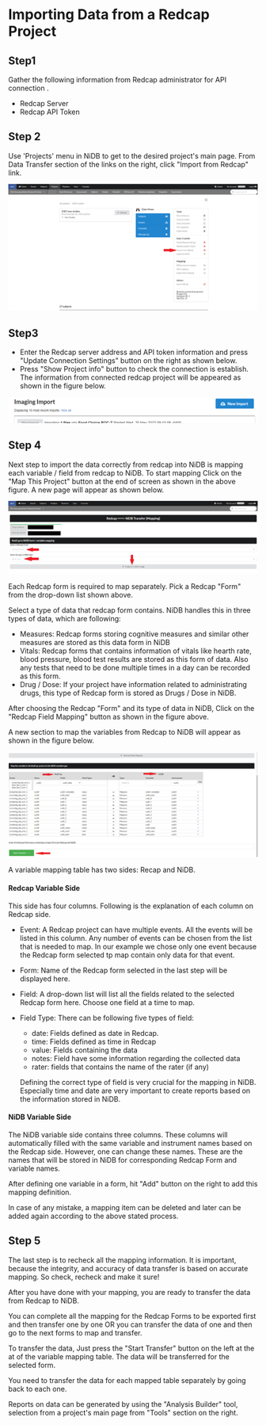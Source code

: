 # Importing Data from a Redcap Project

## Step1

Gather the following information from Redcap administrator for API connection .&#x20;

* Redcap Server
* Redcap API Token

## Step 2

Use 'Projects' menu in NiDB to get to the desired project's main page. From Data Transfer section of the links on the right, click "Import from Redcap" link.

![](<../.gitbook/assets/image (3) (1) (1).png>)

## Step3

* Enter the Redcap server address and API token information and press "Update Connection Settings" button on the right as shown below.
* Press "Show Project info" button to check the connection is establish. The information from connected redcap project will be appeared as shown in the figure below.

![](<../.gitbook/assets/image (1) (3).png>)

## Step 4



Next step to import the data correctly from redcap into NiDB is mapping each variable / field from redcap to NiDB. To start mapping Click on the "Map This Project" button at the end of screen as shown in the above figure. A new page will appear as shown below.

![](<../.gitbook/assets/image (4).png>)

Each Redcap form is required to map separately. Pick a Redcap "Form" from the drop-down list shown above.

Select a type of data that redcap form contains. NiDB handles this in three types of data, which are following:

* Measures: Redcap forms storing cognitive measures and similar other measures are stored as this data form in NiDB
* Vitals: Redcap forms  that contains information of vitals like hearth rate, blood pressure, blood test results are stored as this form of data. Also any tests that need to be done multiple times in a day can be recorded as this form.
* Drug / Dose: If your project have information related to administrating drugs, this type of Redcap form is stored as Drugs / Dose in NiDB.

After choosing the Redcap "Form" and its type of data in NiDB, Click on the "Redcap Field Mapping" button as shown in the figure above.

A new section to map the variables from Redcap to NiDB will appear as shown in the figure below.

![](<../.gitbook/assets/image (3).png>)

A variable mapping table has two sides: Recap and NiDB.&#x20;

#### Redcap Variable Side

This side has four columns. Following is the explanation of each column on Redcap side.

* Event: A Redcap project can have multiple events. All the events will be listed in this column. Any number of events can be chosen from the list that is needed to map. In our example we chose only one event because the Redcap form selected tp map contain only data for that event.
* Form: Name of the Redcap form selected in the last step will be displayed here.
* Field: A drop-down list will list all the fields related to the selected Redcap form here. Choose one field at a time to map.
*   Field Type: There can be following five types of field:

    * date: Fields defined as date in Redcap.
    * time: Fields defined as time in Redcap
    * value: Fields containing the data&#x20;
    * notes: Field have some information regarding the collected data&#x20;
    * rater: fields that contains the name of the rater (if any)

    Defining the correct type of field is very crucial for the mapping in NiDB. Especially time and date are very important to create reports based on the information stored in NiDB.

#### NiDB Variable Side

The NiDB variable side contains three columns. These columns will automatically filled with the same variable and instrument names based on the Redcap side. However, one can change these names. These are the names that will be stored in NiDB for corresponding Redcap Form and variable names.

After defining one variable in a form, hit "Add" button on the right to add this mapping definition.&#x20;

In case of any mistake, a mapping item can be deleted and later can be added again according to the above stated process.

## Step 5

The last step is to recheck all the mapping information. It is important, because the integrity, and accuracy of data transfer is based on accurate mapping. So check, recheck and make it sure!

After you have done with your mapping, you are ready to transfer the data from Redcap to NiDB.

You can complete all the mapping for the Redcap Forms to be exported first and then transfer one by one OR you can transfer the data of one and then go to the next forms to map and transfer.

To transfer the data, Just press the "Start Transfer" button on the left at the at of the variable mapping table. The data will be transferred for the selected form.

You need to transfer the data for each mapped table separately by going back to each one.&#x20;

Reports on data can be generated by using the "Analysis Builder" tool, selection from a project's main page from "Tools" section on the right.
